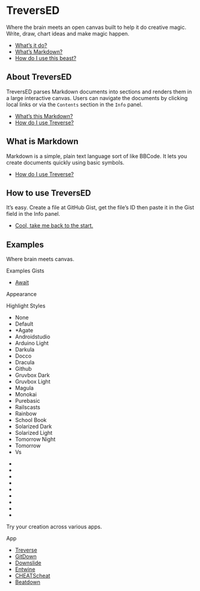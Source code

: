# TreversED

Where the brain meets an open canvas built to help it do creative magic. Write, draw, chart ideas and make magic happen.
*   [What’s it do?](#about-treversed)
*   [What’s Markdown?](#what-is-markdown)
*   [How do I use this beast?](#how-to-use-treversed)

<!-- {$gd_section_style="left:75px;top:137px;width:348px;height:262px;"} -->
## About TreversED

TreversED parses Markdown documents into sections and renders them in a large interactive canvas. Users can navigate the documents by clicking local links or via the `Contents` section in the `Info` panel.
*   [What’s this Markdown?](#what-is-markdown)
*   [How do I use Treverse?](#how-to-use-treversed)

<!-- {$gd_section_style="left:240px;top:575.7999877929688px;width:420px;height:250px;"} -->
## What is Markdown

Markdown is a simple, plain text language sort of like BBCode. It lets you create documents quickly using basic symbols.
*   [How do I use Treverse?](#how-to-use-treversed)

<!-- {$gd_section_style="left:640px;top:16px;width:422px;height:158px;"} -->
## How to use TreversED

It’s easy. Create a file at GitHub Gist, get the file’s ID then paste it in the Gist field in the Info panel.
*   [Cool, take me back to the start.](#treversed)

<!-- {$gd_section_style="left:828px;top:429px;width:416px;height:166px;"} -->

## Examples <!-- {$gd_info} -->
<!-- {$gd_help_ribbon} -->

Where brain meets canvas.

Examples Gists <!-- {$gd_gist} -->
- [Await](//gist.github.com/Ugotsta/eb48e3ccd0e0fc6a502a8ebe02a38715)

<!-- {$gd_collapsible_theme} -->

Appearance <!-- {$gd_css} -->

<!-- {$gd_slider_fontsize="130,50,300,1,%"} -->

Highlight Styles <!-- {$gd_select_highlight} -->
- None
- Default
- *Agate
- Androidstudio
- Arduino Light
- Darkula
- Docco
- Dracula
- Github
- Gruvbox Dark
- Gruvbox Light
- Magula
- Monokai
- Purebasic
- Railscasts
- Rainbow
- School Book
- Solarized Dark
- Solarized Light
- Tomorrow Night
- Tomorrow
- Vs

<!-- {$gd_theme_variables} -->

<!-- {$gd_collapsible_end_theme} -->

<!-- {$gd_collapsible_perspective} -->

- <!-- {$gd_slider_scale="1,0.1,6,0.01"} -->
- <!-- {$gd_slider_translateX="0,-2000,2000,1,px"} -->
- <!-- {$gd_slider_translateY="0,-2000,2000,1,px"} -->
- <!-- {$gd_slider_perspective=4200,0,2000,1,px"} -->
- <!-- {$gd_slider_rotateX="0,0,360,1,deg"} -->
- <!-- {$gd_slider_rotateY="0,0,360,1,deg"} -->
- <!-- {$gd_slider_scaleZ="1,1,5,0.1"} -->
- <!-- {$gd_slider_rotateZ="0,0,360,1,deg"} -->
- <!-- {$gd_slider_translateZ="0,-500,500,1,px"} -->

<!-- {$gd_collapsible_end_perspective} -->

<!-- {$gd_collapsible_contents} -->

<!-- {$gd_toc} -->

<!-- {$gd_collapsible_end_contents} -->

<!-- {$gd_collapsible_launch} -->

Try your creation across various apps.

App <!-- {$gd_selector_app} -->
- [Treverse](//ugotsta.github.io/treverse/)
- [GitDown](//ugotsta.github.io/gitdown/)
- [Downslide](//ugotsta.github.io/downslide/)
- [Entwine](//ugotsta.github.io/downslide/)
- [CHEATScheat](//ugotsta.github.io/cheats/)
- [Beatdown](//ugotsta.github.io/beatdown/)

<!-- {$gd_collapsible_end_launch} -->

<!-- {$gd_hide} -->
